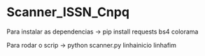 # Scanner_ISSN_Cnpq

Para instalar as dependencias -> pip install requests bs4 colorama

Para rodar o scrip -> python scanner.py linhainicio linhafim
